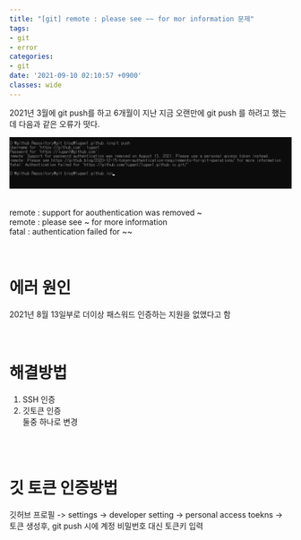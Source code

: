 ```yaml
---
title: "[git] remote : please see ~~ for mor information 문제"
tags:
- git
- error
categories:
- git
date: '2021-09-10 02:10:57 +0900'
classes: wide
---
```

2021년 3월에 git push를 하고 6개월이 지난 지금 오랜만에 git push 를 하려고 했는데 다음과 같은 오류가 떳다.

![layout_author](/assets/image/posts_image/git_more_information.png)


<br>remote : support for aouthentication was removed ~
<br>remote : please see ~ for more information
<br>fatal : authentication failed for ~~

<br>

# 에러 원인
2021년 8월 13일부로 더이상 패스워드 인증하는 지원을 없앴다고 함
<br>
<br>
<br>
# 해결방법
1. SSH 인증
2. 깃토큰 인증 
<br>둘중 하나로 변경

<br>
<br>

# 깃 토큰 인증방법
깃허브 프로필 -> settings -> developer setting -> personal access toekns -> 토큰 생성후, git push 시에 계정 비밀번호 대신 토큰키 입력